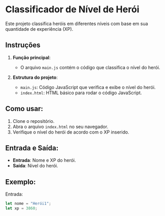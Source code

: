 # Classificador de Nível de Herói

Este projeto classifica heróis em diferentes níveis com base em sua quantidade de experiência (XP).

## Instruções

1. **Função principal**: 
   - O arquivo `main.js` contém o código que classifica o nível do herói.
   
2. **Estrutura do projeto**: 
   - `main.js`: Código JavaScript que verifica e exibe o nível do herói.
   - `index.html`: HTML básico para rodar o código JavaScript.

## Como usar:

1. Clone o repositório.
2. Abra o arquivo `index.html` no seu navegador.
3. Verifique o nível do herói de acordo com o XP inserido.

## Entrada e Saída:

- **Entrada**: Nome e XP do herói.
- **Saída**: Nível do herói.

## Exemplo:

Entrada:  
```javascript
let nome = "Herói1";  
let xp = 3860;  
